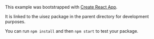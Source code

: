 This example was bootstrapped with [Create React App](https://github.com/facebook/create-react-app).

It is linked to the uisez package in the parent directory for development purposes.

You can run `npm install` and then `npm start` to test your package.
